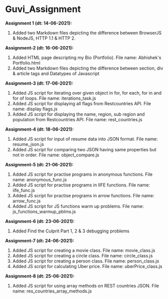# Guvi_Assignment

**Assignment 1 (dt: 14-06-2021):**
1. Added two Markdown files depicting the difference between BrowserJS & NodeJS, HTTP 1.1 & HTTP 2.


**Assignment-2 (dt: 16-06-2021):**
1. Added HTML page descripting my Bio (Portfolio). File name: Abhishek's Portfolio.html
2. Added two Markdown files depicting the difference between section, div & article tags and Datatypes of Javascript


**Assignment-3 (dt: 17-06-2021):**
1. Added JS script for iterating over given object in for, for each, for in and for of loops. File name: iterations_task.js
2. Added JS script for displaying all flags from Restcountries API. File name: display flags.js
3. Added JS script for displaying the name, region, sub region and population from Restcountries API. File name: rest_countries.js

**Assignment-4 (dt: 18-06-2021):**
1. Added JS script for input of resume data into JSON format. File name: resume_json.js
2. Added JS script for comparing two JSON having same properties but not in order. File name: object_compare.js

**Assignment-5 (dt: 21-06-2021):**
1. Added JS script for practise programs in anonymous functions. File name: anonymous_func.js
2. Added JS script for practise programs in IIFE functions. File name: iife_func.js
3. Added JS script for practise programs in arrow functions. File name: arrow_func.js
4. Added JS script for JS functions warm up problems. File name: js_functions_warmup_pblms.js

**Assignment-6 (dt: 23-06-2021):**
1. Added Find the Culprit Part 1, 2 & 3 debugging problems

**Assignment-7 (dt: 24-06-2021):**
1. Added JS script for creating a movie class. File name: movie_class.js
2. Added JS script for creating a circle class. File name: circle_class.js
3. Added JS script for creating a person class. File name: person_class.js
4. Added JS script for calculating Uber price. File name: uberPrice_class.js

**Assignment-8 (dt: 25-06-2021):**
1. Added JS script for using array methods on REST countries JSON. File name: res_countries_array_methods.js





